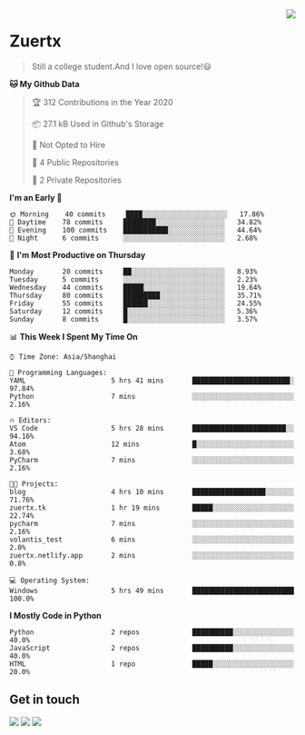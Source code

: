 <a href="#">
<img align="right" src="https://github-readme-stats.vercel.app/api?username=zuertx&bg_color=30,e96443,904e95&title_color=fff&text_color=fff">
</a>

# Zuertx
> Still a college student.And I love open source!😃  

<!--START_SECTION:waka-->
**🐱 My Github Data** 

> 🏆 312 Contributions in the Year 2020
 > 
> 📦 27.1 kB Used in Github's Storage 
 > 
> 🚫 Not Opted to Hire
 > 
> 📜 4 Public Repositories
 > 
> 🔑 2 Private Repositories 

**I'm an Early 🐤** 

```text
🌞 Morning    40 commits     ████░░░░░░░░░░░░░░░░░░░░░   17.86% 
🌆 Daytime    78 commits     ████████░░░░░░░░░░░░░░░░░   34.82% 
🌃 Evening    100 commits    ███████████░░░░░░░░░░░░░░   44.64% 
🌙 Night      6 commits      ░░░░░░░░░░░░░░░░░░░░░░░░░   2.68%

```
📅 **I'm Most Productive on Thursday** 

```text
Monday       20 commits     ██░░░░░░░░░░░░░░░░░░░░░░░   8.93% 
Tuesday      5 commits      ░░░░░░░░░░░░░░░░░░░░░░░░░   2.23% 
Wednesday    44 commits     █████░░░░░░░░░░░░░░░░░░░░   19.64% 
Thursday     80 commits     █████████░░░░░░░░░░░░░░░░   35.71% 
Friday       55 commits     ██████░░░░░░░░░░░░░░░░░░░   24.55% 
Saturday     12 commits     █░░░░░░░░░░░░░░░░░░░░░░░░   5.36% 
Sunday       8 commits      █░░░░░░░░░░░░░░░░░░░░░░░░   3.57%

```


📊 **This Week I Spent My Time On** 

```text
⌚︎ Time Zone: Asia/Shanghai

💬 Programming Languages: 
YAML                     5 hrs 41 mins       ████████████████████████░   97.84% 
Python                   7 mins              ░░░░░░░░░░░░░░░░░░░░░░░░░   2.16%

🔥 Editors: 
VS Code                  5 hrs 28 mins       ███████████████████████░░   94.16% 
Atom                     12 mins             █░░░░░░░░░░░░░░░░░░░░░░░░   3.68% 
PyCharm                  7 mins              ░░░░░░░░░░░░░░░░░░░░░░░░░   2.16%

🐱‍💻 Projects: 
blog                     4 hrs 10 mins       ██████████████████░░░░░░░   71.76% 
zuertx.tk                1 hr 19 mins        █████░░░░░░░░░░░░░░░░░░░░   22.74% 
pycharm                  7 mins              ░░░░░░░░░░░░░░░░░░░░░░░░░   2.16% 
volantis_test            6 mins              ░░░░░░░░░░░░░░░░░░░░░░░░░   2.0% 
zuertx.netlify.app       2 mins              ░░░░░░░░░░░░░░░░░░░░░░░░░   0.8%

💻 Operating System: 
Windows                  5 hrs 49 mins       █████████████████████████   100.0%

```

**I Mostly Code in Python** 

```text
Python                   2 repos             ██████████░░░░░░░░░░░░░░░   40.0% 
JavaScript               2 repos             ██████████░░░░░░░░░░░░░░░   40.0% 
HTML                     1 repo              █████░░░░░░░░░░░░░░░░░░░░   20.0%

```



<!--END_SECTION:waka-->

## Get in touch
[![](https://img.shields.io/badge/-https://zuertx.tk-0e83cd?style=flat-square&logo=Blogger&logoColor=fff)](https://zuertx.tk)
[![](https://img.shields.io/badge/-@zuertx-3db6f1?style=flat-square&logo=Telegram&logoColor=2ca5e0)](https://t.me/zuertx)
[![](https://img.shields.io/badge/-zuertx@gmail.com-911318?style=flat-square&logo=Gmail&logoColor=white&labelColor=c14438)](mailto:zuertx_at_gmail.com)

